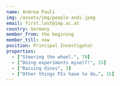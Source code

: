 ```yaml
---
name: Andrea Pauli
img: /assets/img/people-andi.jpeg
email: first.last@imp.ac.at
country: Germany
member_from: the begining
member_till: now
position: Principal Investigator
properties:
  - ["Steering the wheel.", 70]
  - ["Doing experiments myself!", 15]
  - ["Raising dinos", 3]
  - ["Other things PIs have to do…", 15]
---
```

